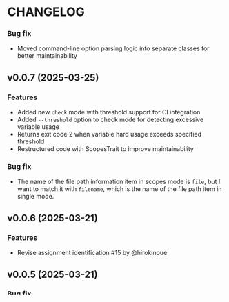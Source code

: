 # CHANGELOG

### Bug fix

 * Moved command-line option parsing logic into separate classes for better maintainability

## v0.0.7 (2025-03-25)

### Features

 * Added new `check` mode with threshold support for CI integration
 * Added `--threshold` option to check mode for detecting excessive variable usage
 * Returns exit code 2 when variable hard usage exceeds specified threshold
 * Restructured code with ScopesTrait to improve maintainability

### Bug fix

 * The name of the file path information item in scopes mode is `file`, but I want to match it with `filename`, which is the name of the file path item in single mode.


## v0.0.6 (2025-03-21)

### Features

 * Revise assignment identification #15 by @hirokinoue

## v0.0.5 (2025-03-21)

### Bug fix

 * Fixed command execution to properly return error codes when failures occur
 * Improved error handling in all command implementations
 * fix empty scope error. #11
 * fix get variable name in InterpolatedString. ex: ${"Hello, {$name}!"} #12

## v0.0.4 (2025-03-20)

### Features

 * Added subcommand support with `single` and `scopes` modes
 * The `single` mode analyzes a single PHP file
 * The `scopes` mode supports analyzing multiple files and directories
 * Enhanced command line interface with help and version options

## v0.0.3 (2025-03-20)

### Features

 * The base of deviation of local variable abuse has been changed from the average number of rows to the first number of rows.
 * AssignOp has been added to the assignment decision in addition to Assign.
 * Add filename to report json.

## v0.0.2 (2025-03-19)

### Features

 * When determining the local variable severity, the coefficients are now taken into account when the variable is an assignment.

### Bug fix

 * Refactor remove interface Scope

## v0.0.1 (2025-03-18)

### Features

 * Add support for anonymous function. by @hirokinoue
 * Add namespace to scope output.

### Bug fix

 * Refactor how to find nodes. by @hirokinoue

